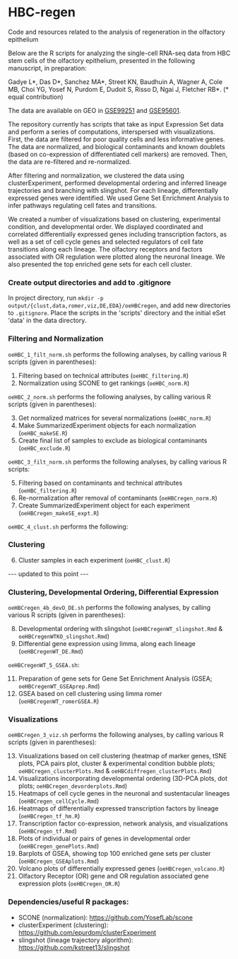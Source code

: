 # HBC-regen
Code and resources related to the analysis of regeneration in the olfactory epithelium

Below are the R scripts for analyzing the single-cell RNA-seq data from HBC stem cells of the olfactory epithelium, presented in the following manuscript, in preparation:

Gadye L\*, Das D\*, Sanchez MA\*, Street KN, Baudhuin A, Wagner A, Cole MB, Choi YG, Yosef N, Purdom E, Dudoit S, Risso D, Ngai J, Fletcher RB\*. (\* equal contribution)

The data are available on GEO in [GSE99251](https://www.ncbi.nlm.nih.gov/geo/query/acc.cgi?acc=GSE99251) and [GSE95601](https://www.ncbi.nlm.nih.gov/geo/query/acc.cgi?acc=GSE95601).

The repository currently has scripts that take as input Expression Set data and perform a series of computations, interspersed with visualizations. First, the data are filtered for poor quality cells and less informative genes. The data are normalized, and biological contaminants and known doublets (based on co-expression of differentiated cell markers) are removed. Then, the data are re-filtered and re-normalized.

After filtering and normalization, we clustered the data using clusterExperiment, performed developmental ordering and inferred lineage trajectories and branching with slingshot. For each lineage, differentially expressed genes were identified. We used Gene Set Enrichment Analysis to infer pathways regulating cell fates and transitions.

We created a number of visualizations based on clustering, experimental condition, and developmental order. We displayed coordinated and correlated differentially expressed genes including transcription factors, as well as a set of cell cycle genes and selected regulators of cell fate transitions along each lineage. The olfactory receptors and factors associated with OR regulation were plotted along the neuronal lineage. We also presented the top enriched gene sets for each cell cluster. 


### Create output directories and add to .gitignore
In project directory, run `mkdir -p output/{clust,data,romer,viz,DE,EDA}/oeHBCregen`, and add new directories to `.gitignore`. Place the scripts in the 'scripts' directory and the initial eSet 'data' in the data directory.

### Filtering and Normalization
`oeHBC_1_filt_norm.sh` performs the following analyses, by calling various R scripts (given in parentheses):

1. Filtering based on technical attributes (`oeHBC_filtering.R`)
2. Normalization using SCONE to get rankings (`oeHBC_norm.R`)

`oeHBC_2_norm.sh` performs the following analyses, by calling various R scripts (given in parentheses):

3. Get normalized matrices for several normalizations (`oeHBC_norm.R`)
3. Make SummarizedExperiment objects for each normalization (`oeHBC_makeSE.R`)
4. Create final list of samples to exclude as biological contaminants (`oeHBC_exclude.R`)

`oeHBC_3_filt_norm.sh` performs the following analyses, by calling various R scripts:

5. Filtering based on contaminants and technical attributes (`oeHBC_filtering.R`)
4. Re-normalization after removal of contaminants (`oeHBCregen_norm.R`)
5. Create SummarizedExperiment object for each experiment (`oeHBCregen_makeSE_expt.R`)


`oeHBC_4_clust.sh` performs the following:
### Clustering
6. Cluster samples in each experiment (`oeHBC_clust.R`)



--- updated to this point ---


### Clustering, Developmental Ordering, Differential Expression
`oeHBCregen_4b_devO_DE.sh` performs the following analyses, by calling various R scripts (given in parentheses):

8. Developmental ordering with slingshot (`oeHBCregenWT_slingshot.Rmd` & `oeHBCregenWTKO_slingshot.Rmd`)
9. Differential gene expression using limma, along each lineage (`oeHBCregenWT_DE.Rmd`)

`oeHBCregenWT_5_GSEA.sh`:

11. Preparation of gene sets for Gene Set Enrichment Analysis (GSEA; `oeHBCregenWT_GSEAprep.Rmd`)
11. GSEA based on cell clustering using limma romer (`oeHBCregenWT_romerGSEA.R`)

### Visualizations
`oeHBCregen_3_viz.sh` performs the following analyses, by calling various R scripts (given in parentheses):

13. Visualizations based on cell clustering (heatmap of marker genes, tSNE plots, PCA pairs plot, cluster & experimental condition bubble plots; `oeHBCregen_clusterPlots.Rmd` & `oeHBCdiffregen_clusterPlots.Rmd`)
12. Visualizations incorporating developmental ordering (3D-PCA plots, dot plots; `oeHBCregen_devorderplots.Rmd`)
12. Heatmaps of cell cycle genes in the neuronal and sustentacular lineages (`oeHBCregen_cellCycle.Rmd`)
12. Heatmaps of differentially expressed transcription factors by lineage (`oeHBCregen_tf_hm.R`)
12. Transcription factor co-expression, network analysis, and visualizations (`oeHBCregen_tf.Rmd`)
13. Plots of individual or pairs of genes in developmental order (`oeHBCregen_genePlots.Rmd`)
14. Barplots of GSEA, showing top 100 enriched gene sets per cluster (`oeHBCregen_GSEAplots.Rmd`)
15. Volcano plots of differentially expressed genes (`oeHBCregen_volcano.R`)
16. Olfactory Receptor (OR) gene and OR regulation associated gene expression plots (`oeHBCregen_OR.R`)

### Dependencies/useful R packages:

- SCONE (normalization): https://github.com/YosefLab/scone
- clusterExperiment (clustering): https://github.com/epurdom/clusterExperiment
- slingshot (lineage trajectory algorithm): https://github.com/kstreet13/slingshot
